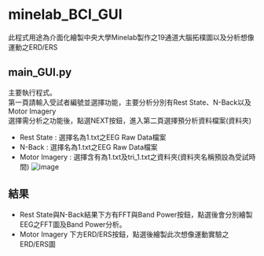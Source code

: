 # minelab_BCI_GUI
此程式用途為介面化繪製中央大學Minelab製作之19通道大腦拓樸圖以及分析想像運動之ERD/ERS
## main_GUI.py
主要執行程式。  
第一頁請輸入受試者編號並選擇功能，主要分析分別有Rest State、N-Back以及Motor Imagery  
選擇需分析之功能後，點選NEXT按鈕，進入第二頁選擇預分析資料檔案(資料夾)  
- Rest State : 選擇名為1.txt之EEG Raw Data檔案 
- N-Back : 選擇名為1.txt之EEG Raw Data檔案 
- Motor Imagery : 選擇含有為1.txt及tri_1.txt之資料夾(資料夾名稱預設為受試時間)
![image](https://github.com/user-attachments/assets/baf2905f-01b0-45bd-8e3a-346d9cba7b38)

## 結果
- Rest State與N-Back結果下方有FFT與Band Power按鈕，點選後會分別繪製EEG之FFT圖及Band Power分析。
- Motor Imagery 下方ERD/ERS按鈕，點選後繪製此次想像運動實驗之ERD/ERS圖
